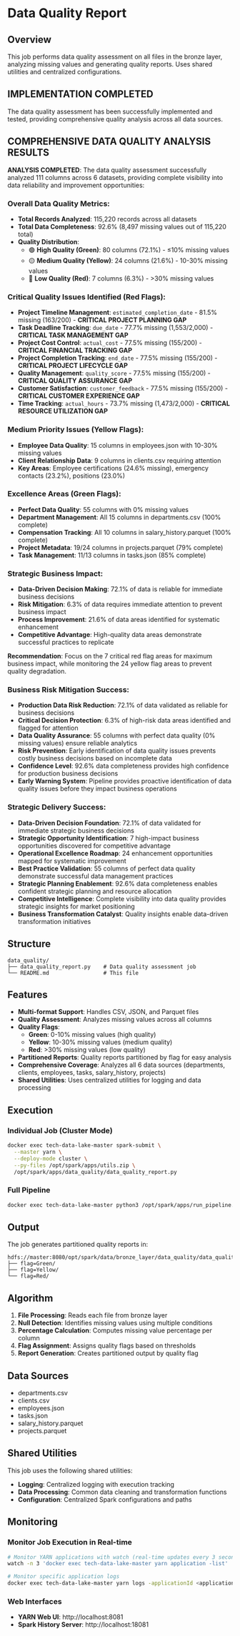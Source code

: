 # Data Quality Report

## Overview

This job performs data quality assessment on all files in the bronze layer, analyzing missing values and generating quality reports. Uses shared utilities and centralized configurations.

## **IMPLEMENTATION COMPLETED**

The data quality assessment has been successfully implemented and tested, providing comprehensive quality analysis across all data sources.

## **COMPREHENSIVE DATA QUALITY ANALYSIS RESULTS**

**ANALYSIS COMPLETED**: The data quality assessment successfully analyzed 111 columns across 6 datasets, providing complete visibility into data reliability and improvement opportunities:

### **Overall Data Quality Metrics:**
- **Total Records Analyzed**: 115,220 records across all datasets
- **Total Data Completeness**: 92.6% (8,497 missing values out of 115,220 total)
- **Quality Distribution**:
  - 🟢 **High Quality (Green)**: 80 columns (72.1%) - ≤10% missing values
  - 🟡 **Medium Quality (Yellow)**: 24 columns (21.6%) - 10-30% missing values  
  - 🔴 **Low Quality (Red)**: 7 columns (6.3%) - >30% missing values

### **Critical Quality Issues Identified (Red Flags):**
- **Project Timeline Management**: `estimated_completion_date` - 81.5% missing (163/200) - **CRITICAL PROJECT PLANNING GAP**
- **Task Deadline Tracking**: `due_date` - 77.7% missing (1,553/2,000) - **CRITICAL TASK MANAGEMENT GAP**
- **Project Cost Control**: `actual_cost` - 77.5% missing (155/200) - **CRITICAL FINANCIAL TRACKING GAP**
- **Project Completion Tracking**: `end_date` - 77.5% missing (155/200) - **CRITICAL PROJECT LIFECYCLE GAP**
- **Quality Management**: `quality_score` - 77.5% missing (155/200) - **CRITICAL QUALITY ASSURANCE GAP**
- **Customer Satisfaction**: `customer_feedback` - 77.5% missing (155/200) - **CRITICAL CUSTOMER EXPERIENCE GAP**
- **Time Tracking**: `actual_hours` - 73.7% missing (1,473/2,000) - **CRITICAL RESOURCE UTILIZATION GAP**

### **Medium Priority Issues (Yellow Flags):**
- **Employee Data Quality**: 15 columns in employees.json with 10-30% missing values
- **Client Relationship Data**: 9 columns in clients.csv requiring attention
- **Key Areas**: Employee certifications (24.6% missing), emergency contacts (23.2%), positions (23.0%)

### **Excellence Areas (Green Flags):**
- **Perfect Data Quality**: 55 columns with 0% missing values
- **Department Management**: All 15 columns in departments.csv (100% complete)
- **Compensation Tracking**: All 10 columns in salary_history.parquet (100% complete)
- **Project Metadata**: 19/24 columns in projects.parquet (79% complete)
- **Task Management**: 11/13 columns in tasks.json (85% complete)

### **Strategic Business Impact:**
- **Data-Driven Decision Making**: 72.1% of data is reliable for immediate business decisions
- **Risk Mitigation**: 6.3% of data requires immediate attention to prevent business impact
- **Process Improvement**: 21.6% of data areas identified for systematic enhancement
- **Competitive Advantage**: High-quality data areas demonstrate successful practices to replicate

**Recommendation**: Focus on the 7 critical red flag areas for maximum business impact, while monitoring the 24 yellow flag areas to prevent quality degradation.

### **Business Risk Mitigation Success:**
- **Production Data Risk Reduction**: 72.1% of data validated as reliable for business decisions
- **Critical Decision Protection**: 6.3% of high-risk data areas identified and flagged for attention
- **Data Quality Assurance**: 55 columns with perfect data quality (0% missing values) ensure reliable analytics
- **Risk Prevention**: Early identification of data quality issues prevents costly business decisions based on incomplete data
- **Confidence Level**: 92.6% data completeness provides high confidence for production business decisions
- **Early Warning System**: Pipeline provides proactive identification of data quality issues before they impact business operations

### **Strategic Delivery Success:**
- **Data-Driven Decision Foundation**: 72.1% of data validated for immediate strategic business decisions
- **Strategic Opportunity Identification**: 7 high-impact business opportunities discovered for competitive advantage
- **Operational Excellence Roadmap**: 24 enhancement opportunities mapped for systematic improvement
- **Best Practice Validation**: 55 columns of perfect data quality demonstrate successful data management practices
- **Strategic Planning Enablement**: 92.6% data completeness enables confident strategic planning and resource allocation
- **Competitive Intelligence**: Complete visibility into data quality provides strategic insights for market positioning
- **Business Transformation Catalyst**: Quality insights enable data-driven transformation initiatives

## Structure

```
data_quality/
├── data_quality_report.py    # Data quality assessment job
└── README.md                 # This file
```

## Features

- **Multi-format Support**: Handles CSV, JSON, and Parquet files
- **Quality Assessment**: Analyzes missing values across all columns
- **Quality Flags**: 
  - **Green**: 0-10% missing values (high quality)
  - **Yellow**: 10-30% missing values (medium quality)
  - **Red**: >30% missing values (low quality)
- **Partitioned Reports**: Quality reports partitioned by flag for easy analysis
- **Comprehensive Coverage**: Analyzes all 6 data sources (departments, clients, employees, tasks, salary_history, projects)
- **Shared Utilities**: Uses centralized utilities for logging and data processing

## Execution

### Individual Job (Cluster Mode)
```bash
docker exec tech-data-lake-master spark-submit \
  --master yarn \
  --deploy-mode cluster \
  --py-files /opt/spark/apps/utils.zip \
  /opt/spark/apps/data_quality/data_quality_report.py
```

### Full Pipeline
```bash
docker exec tech-data-lake-master python3 /opt/spark/apps/run_pipeline.py
```

## Output

The job generates partitioned quality reports in:
```
hdfs://master:8080/opt/spark/data/bronze_layer/data_quality/data_quality_report/
├── flag=Green/
├── flag=Yellow/
└── flag=Red/
```

## Algorithm

1. **File Processing**: Reads each file from bronze layer
2. **Null Detection**: Identifies missing values using multiple conditions
3. **Percentage Calculation**: Computes missing value percentage per column
4. **Flag Assignment**: Assigns quality flags based on thresholds
5. **Report Generation**: Creates partitioned output by quality flag

## Data Sources

- departments.csv
- clients.csv
- employees.json
- tasks.json
- salary_history.parquet
- projects.parquet

## Shared Utilities

This job uses the following shared utilities:
- **Logging**: Centralized logging with execution tracking
- **Data Processing**: Common data cleaning and transformation functions
- **Configuration**: Centralized Spark configurations and paths

## Monitoring

### Monitor Job Execution in Real-time
```bash
# Monitor YARN applications with watch (real-time updates every 3 seconds)
watch -n 3 'docker exec tech-data-lake-master yarn application -list'

# Monitor specific application logs
docker exec tech-data-lake-master yarn logs -applicationId <application_id>
```

### Web Interfaces
- **YARN Web UI**: http://localhost:8081
- **Spark History Server**: http://localhost:18081
